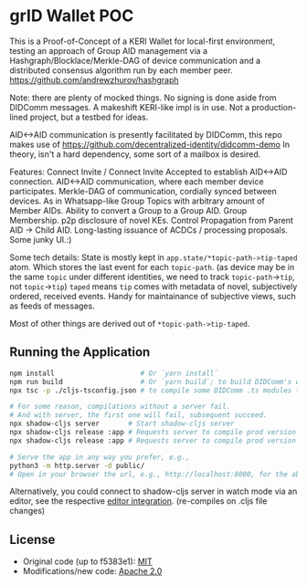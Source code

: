 # grID Wallet POC

This is a Proof-of-Concept of a KERI Wallet for local-first environment, testing an approach of Group AID management via a Hashgraph/Blocklace/Merkle-DAG of device communication and a distributed consensus algorithm run by each member peer. https://github.com/andrewzhurov/hashgraph

Note: there are plenty of mocked things. No signing is done aside from DIDComm messages. A makeshift KERI-like impl is in use. Not a production-lined project, but a testbed for ideas.

AID<->AID communication is presently facilitated by DIDComm, this repo makes use of https://github.com/decentralized-identity/didcomm-demo
In theory, isn't a hard dependency, some sort of a mailbox is desired.

Features:
Connect Invite / Connect Invite Accepted to establish AID<->AID connection.
AID<->AID communication, where each member device participates.
Merkle-DAG of communication, cordially synced between devices. As in
Whatsapp-like Group Topics with arbitrary amount of Member AIDs.
Ability to convert a Group to a Group AID.
Group Membership.
p2p disclosure of novel KEs.
Control Propagation from Parent AID -> Child AID.
Long-lasting issuance of ACDCs / processing proposals.
Some junky UI.:)


Some tech details:
State is mostly kept in `app.state/*topic-path->tip-taped` atom.
Which stores the last event for each `topic-path`.
(as device may be in the same `topic` under different identities, we need to track `topic-path`->`tip`, not `topic`->`tip`)
`taped` means `tip` comes with metadata of novel, subjectively ordered, received events.
Handy for maintainance of subjective views, such as feeds of messages.

Most of other things are derived out of `*topic-path->tip-taped`.


## Running the Application

```bash
npm install                     # Or `yarn install`
npm run build                   # Or `yarn build`; to build DIDComm's worker.js via webpack
npx tsc -p ./cljs-tsconfig.json # to compile some DIDComm .ts modules to .js (API used from .cljs)

# For some reason, compilations without a server fail.
# And with server, the first one will fail, subsequent succeed.
npx shadow-cljs server       # Start shadow-cljs server
npx shadow-cljs release :app # Requests server to compile prod version of the app -> fails
npx shadow-cljs release :app # Requests server to compile prod version of the app -> expected to succeed

# Serve the app in any way you prefer, e.g.,
python3 -m http.server -d public/
# Open in your browser the url, e.g., http://localhost:8000, for the above server
```

Alternatively, you could connect to shadow-cljs server in watch mode via an editor, see the respective [editor integration](https://shadow-cljs.github.io/docs/UsersGuide.html#_editor_integration).
(re-compiles on .cljs file changes)


## License
- Original code (up to f5383e1): [MIT](LICENSE.md)
- Modifications/new code: [Apache 2.0](LICENSE-APACHE.md)
